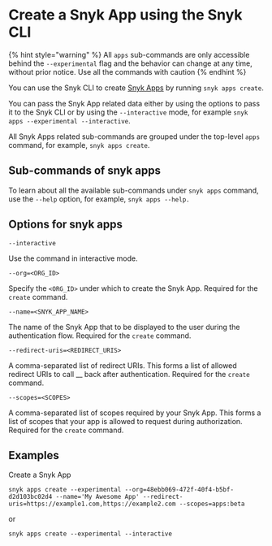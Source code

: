 # Create a Snyk App using the Snyk CLI

{% hint style="warning" %}
All `apps` sub-commands are only accessible behind the `--experimental` flag and the behavior can change at any time, without prior notice. Use all the commands with caution
{% endhint %}

You can use the Snyk CLI to create  [Snyk Apps](../integrations/snyk-apps/) by running `snyk apps create`.

You can pass the Snyk App related data either by using the options to pass it to the Snyk CLI or by using the `--interactive` mode, for example `snyk apps --experimental --interactive`.&#x20;

All Snyk Apps related sub-commands are grouped under the top-level `apps` command, for example, `snyk apps create`.

## Sub-commands of snyk apps

To learn about all the available sub-commands under `snyk apps` command, use the `--help` option, for example, `snyk apps --help.`

## Options for snyk apps

`--interactive`

Use the command in interactive mode.

`--org=<ORG_ID>`

Specify the `<ORG_ID>` under which to create the Snyk App. Required for the `create` command.

`--name=<SNYK_APP_NAME>`

The name of the Snyk App that to be displayed to the user during the authentication flow. Required for the `create` command.

`--redirect-uris=<REDIRECT_URIS>`

A comma-separated list of redirect URIs. This forms a list of allowed redirect URIs to call __ back after authentication. Required for the `create` command.

`--scopes=<SCOPES>`

A comma-separated list of scopes required by your Snyk App. This forms a list of scopes that your app is allowed to request during authorization. Required for the `create` command.

## Examples

Create a Snyk App

`snyk apps create --experimental --org=48ebb069-472f-40f4-b5bf-d2d103bc02d4 --name='My Awesome App' --redirect-uris=https://example1.com,https://example2.com --scopes=apps:beta`

or&#x20;

`snyk apps create --experimental --interactive`

